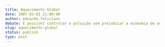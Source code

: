 ```yaml
---
title: Aquecimento Global
date: 2007-03-03 21:00:00
author: eduardo.feliciano
debate: É possível controlar a poluição sem prejudicar a economia de um país?
slug: aquecimento-global
status: publish 
type: post
---
```



